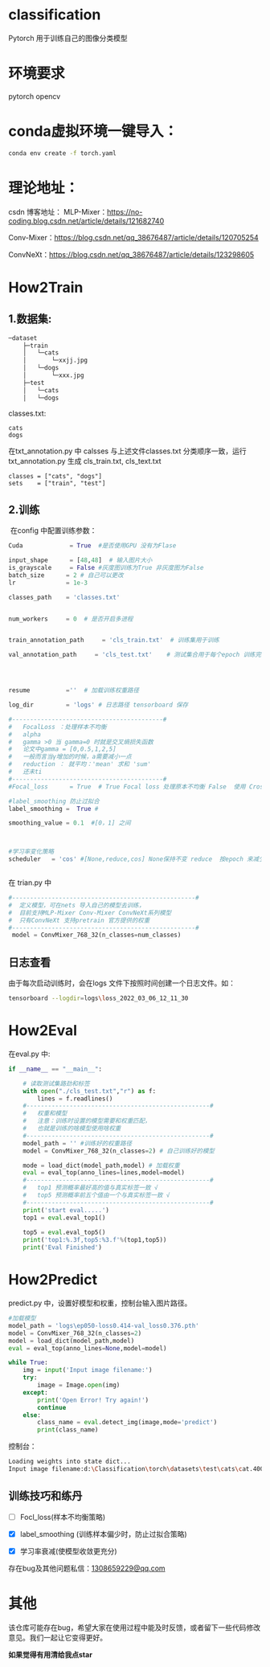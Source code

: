 # classification
Pytorch 用于训练自己的图像分类模型

# 环境要求
pytorch
opencv

# conda虚拟环境一键导入：
```bash
conda env create -f torch.yaml
```

# 理论地址：
csdn 博客地址：
 MLP-Mixer：https://no-coding.blog.csdn.net/article/details/121682740

 Conv-Mixer：https://blog.csdn.net/qq_38676487/article/details/120705254

 ConvNeXt：https://blog.csdn.net/qq_38676487/article/details/123298605


# How2Train
   ## 	1.数据集:

```bash
─dataset
    ├─train
    │	└─cats
    │		└─xxjj.jpg
    │	└─dogs
    │	 	└─xxx.jpg
    ├─test
    │	└─cats
    │	└─dogs
```

classes.txt:

```
cats
dogs
```

在txt_annotation.py 中 calsses 与上述文件classes.txt 分类顺序一致，运行txt_annotation.py  生成 cls_train.txt, cls_text.txt

```
classes = ["cats", "dogs"]
sets    = ["train", "test"]
```

## 	2.训练

​	在config 中配置训练参数：

```python
Cuda             = True  #是否使用GPU 没有为Flase

input_shape      = [48,48]  # 输入图片大小
is_grayscale     = False #灰度图训练为True 非灰度图为False
batch_size      = 2 # 自己可以更改
lr              = 1e-3         

classes_path    = 'classes.txt'


num_workers     = 0  # 是否开启多进程


train_annotation_path     = 'cls_train.txt'  # 训练集用于训练

val_annotation_path     = 'cls_test.txt'    # 测试集合用于每个epoch 训练完测试。保证训练属于充分




resume          =''  # 加载训练权重路径

log_dir         = 'logs' # 日志路径 tensorboard 保存

#------------------------------------------#
#   FocalLoss ：处理样本不均衡
#   alpha   
#   gamma >0 当 gamma=0 时就是交叉熵损失函数
#   论文中gamma = [0,0.5,1,2,5]
#   一般而言当γ增加的时候，a需要减小一点
#   reduction ： 就平均：'mean' 求和 'sum'
#   还未ti
#------------------------------------------#
#Focal_loss      = True  # True Focal loss 处理原本不均衡 False  使用 CrossEntropyLoss() # 还未使用成功

#label_smoothing 防止过拟合
label_smoothing =  True #

smoothing_value = 0.1  #[0，1] 之间



#学习率变化策略
scheduler   = 'cos' #[None,reduce,cos] None保持不变 reduce  按epoch 来减少 cos 余弦下降算法



```

在 trian.py 中

```python
#---------------------------------------------------#
#  定义模型，可在nets 导入自己的模型去训练，
#  目前支持MLP-Mixer Conv-Mixer ConvNeXt系列模型
#  只有ConvNeXt 支持pretrain 官方提供的权重
#---------------------------------------------------#
 model = ConvMixer_768_32(n_classes=num_classes)
```

## 日志查看

由于每次启动训练时，会在logs 文件下按照时间创建一个日志文件。如：

```bash
tensorboard --logdir=logs\loss_2022_03_06_12_11_30
```

# How2Eval

在eval.py 中:

```python
if __name__ == "__main__":

    # 读取测试集路劲和标签
    with open("./cls_test.txt","r") as f: 
        lines = f.readlines()
    #---------------------------------------------------#
    #   权重和模型
    #   注意：训练时设置的模型需要和权重匹配，
    #   也就是训练的啥模型使用啥权重
    #---------------------------------------------------#
    model_path = '' #训练好的权重路径
    model = ConvMixer_768_32(n_classes=2) # 自己训练好的模型

    mode = load_dict(model_path,model) # 加载权重
    eval = eval_top(anno_lines=lines,model=model)
    #---------------------------------------------------#
    #   top1 预测概率最好高的值与真实标签一致 √
    #   top5 预测概率前五个值由一个与真实标签一致 √
    #---------------------------------------------------#
    print('start eval.....')
    top1 = eval.eval_top1()
    
    top5 = eval.eval_top5()
    print('top1:%.3f,top5:%3.f'%(top1,top5))
    print('Eval Finished')

```



# How2Predict

predict.py 中，设置好模型和权重，控制台输入图片路径。

```python
#加载模型
model_path = 'logs\ep050-loss0.414-val_loss0.376.pth'
model = ConvMixer_768_32(n_classes=2)
model = load_dict(model_path,model)
eval = eval_top(anno_lines=None,model=model)

while True:
    img = input('Input image filename:')
    try:
        image = Image.open(img)
    except:
        print('Open Error! Try again!')
        continue
    else:
        class_name = eval.detect_img(image,mode='predict')
        print(class_name)

```

控制台：

```bash
Loading weights into state dict...
Input image filename:d:\Classification\torch\datasets\test\cats\cat.4006.jpg 
```


## 训练技巧和练丹

+ [ ] Focl_loss(样本不均衡策略)

+ [x] label_smoothing (训练样本偏少时，防止过拟合策略)
+ [x] 学习率衰减(使模型收敛更充分) 

存在bug及其他问题私信：1308659229@qq.com

# 其他

该仓库可能存在bug，希望大家在使用过程中能及时反馈，或者留下一些代码修改意见。我们一起让它变得更好。



**如果觉得有用清给我点star**
